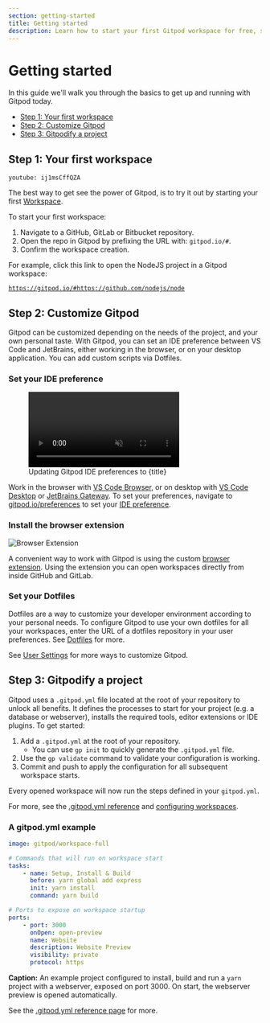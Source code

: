 ```yaml
---
section: getting-started
title: Getting started
description: Learn how to start your first Gitpod workspace for free, set up a gitpod.yml configuration file and enable Prebuilds.
---
```


# Getting started

In this guide we'll walk you through the basics to get up and running with Gitpod today.

-   [Step 1: Your first workspace](#step-1-your-first-workspace)
-   [Step 2: Customize Gitpod](#step-2-customize-gitpod)
-   [Step 3: Gitpodify a project](#step-3-gitpodify-a-project)

## Step 1: Your first workspace

`youtube: ij1msCffQZA`

The best way to get see the power of Gitpod, is to try it out by starting your first [Workspace](/docs/configure/workspaces).

To start your first workspace:

1. Navigate to a GitHub, GitLab or Bitbucket repository.
2. Open the repo in Gitpod by prefixing the URL with: `gitpod.io/#`.
3. Confirm the workspace creation.

For example, click this link to open the NodeJS project in a Gitpod workspace:

[`https://gitpod.io/#https://github.com/nodejs/node`](https://gitpod.io/#https://github.com/nodejs/node)

## Step 2: Customize Gitpod

<!-- `youtube: VYHsd1zI_tE` -->

Gitpod can be customized depending on the needs of the project, and your own personal taste. With Gitpod, you can set an IDE preference between VS Code and JetBrains, either working in the browser, or on your desktop application. You can add custom scripts via Dotfiles.

### Set your IDE preference

<figure>
  <video controls playsinline autoplay loop muted class="shadow-medium w-full rounded-xl max-w-3xl mt-x-small" src="/images/editors/select-jetbrains-ide.webm" type="video/webm"></video>
  <figcaption>Updating Gitpod IDE preferences to {title}</figcaption>
</figure>

Work in the browser with [VS Code Browser](/docs/references/ides-and-editors/vscode-browser), or on desktop with [VS Code Desktop](/docs/references/ides-and-editors/vscode) or [JetBrains Gateway](/docs/integrations/jetbrains-gateway). To set your preferences, navigate to [gitpod.io/preferences](https://gitpod.io/preferences) to set your [IDE preference](/docs/references/ides-and-editors).

### Install the browser extension

![Browser Extension](/images/docs/browser-extension-lense.png)

A convenient way to work with Gitpod is using the custom [browser extension](/docs/configure/user-settings/browser-extension). Using the extension you can open workspaces directly from inside GitHub and GitLab.

### Set your Dotfiles

Dotfiles are a way to customize your developer environment according to your personal needs. To configure Gitpod to use your own dotfiles for all your workspaces, enter the URL of a dotfiles repository in your user preferences. See [Dotfiles](/docs/configure/user-settings/dotfiles) for more.

See [User Settings](/docs/configure/user-settings) for more ways to customize Gitpod.

## Step 3: Gitpodify a project

Gitpod uses a `.gitpod.yml` file located at the root of your repository to unlock all benefits. It defines the processes to start for your project (e.g. a database or webserver), installs the required tools, editor extensions or IDE plugins. To get started:

1. Add a `.gitpod.yml` at the root of your repository.
    - You can use `gp init` to quickly generate the `.gitpod.yml` file.
2. Use the `gp validate` command to validate your configuration is working.
3. Commit and push to apply the configuration for all subsequent workspace starts.

Every opened workspace will now run the steps defined in your `gitpod.yml`.

For more, see the [.gitpod.yml reference](/docs/references/gitpod-yml) and [configuring workspaces](/docs/configure/workspaces).

### A gitpod.yml example

```yml
image: gitpod/workspace-full

# Commands that will run on workspace start
tasks:
    - name: Setup, Install & Build
      before: yarn global add express
      init: yarn install
      command: yarn build

# Ports to expose on workspace startup
ports:
    - port: 3000
      onOpen: open-preview
      name: Website
      description: Website Preview
      visibility: private
      protocol: https
```

**Caption:** An example project configured to install, build and run a `yarn` project with a webserver, exposed on port 3000. On start, the webserver preview is opened automatically.

See the [.gitpod.yml reference page](/docs/references/gitpod-yml) for more.
